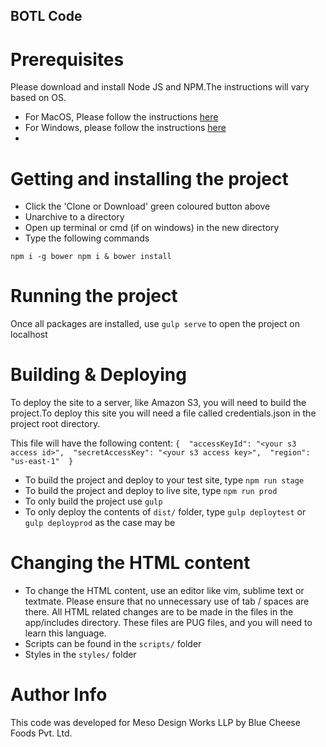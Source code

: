 
BOTL Code
--

# Prerequisites
Please download and install Node JS and NPM.The instructions will vary based on OS.
- For MacOS, Please follow the instructions [here](http://blog.teamtreehouse.com/install-node-js-npm-mac)
- For Windows, please follow the instructions [here](http://blog.teamtreehouse.com/install-node-js-npm-windows)
- 

# Getting and installing the project
- Click the 'Clone or Download' green coloured button above
- Unarchive to a directory
- Open up terminal or cmd (if on windows) in the new directory
- Type the following commands

`
npm i -g bower
npm i & bower install
`

# Running the project
Once all packages are installed, use `gulp serve` to open the project on localhost

# Building & Deploying
To deploy the site to a server, like Amazon S3, you will need to build the project.To deploy this site you will need a file called credentials.json in the project root directory.

This file will have the following content:
`
{ 
    "accessKeyId": "<your s3 access id>", 
    "secretAccessKey": "<your s3 access key>", 
    "region": "us-east-1" 
}
`

- To build the project and deploy to your test site, type `npm run stage`
- To build the project and deploy to live site, type `npm run prod`
- To only build the project use `gulp`
- To only deploy the contents of `dist/` folder, type `gulp deploytest` or `gulp deployprod` as the case may be

# Changing the HTML content
- To change the HTML content, use an editor like vim, sublime text or textmate. Please ensure that no unnecessary use of tab / spaces are there. All HTML related changes are to be made in the files in the app/includes directory.
These files are PUG files, and you will need to learn this language.
- Scripts can be found in the `scripts/` folder
- Styles in the `styles/` folder

# Author Info
This code was developed for Meso Design Works LLP by Blue Cheese Foods Pvt. Ltd.